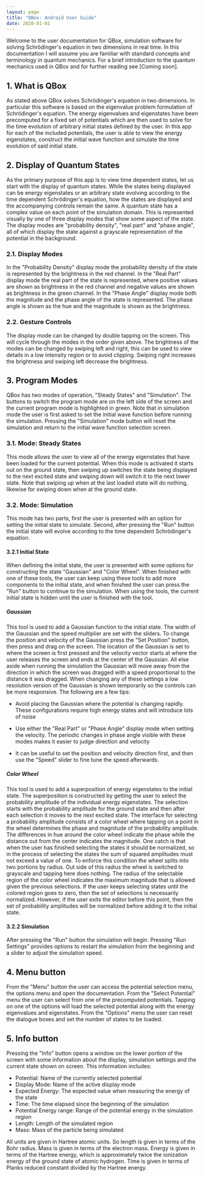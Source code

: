 ```yaml
---
layout: page
title: "QBox: Android User Guide"
date: 2020-01-01
---
```

Welcome to the user documentation for QBox, simulation software for
solving Schrödinger's equation in two dimensions in real time. In this
documentation I will assume you are familiar with standard concepts and
terminology in quantum mechanics. For a brief introduction to the quantum
mechanics used in QBox and for further reading see [Coming soon].

## 1. What is QBox
As stated above QBox solves Schrödinger's equation in two dimensions. In
particular this software is based on the eigenvalue problem formulation
of Schrödinger's equation. The energy eigenvalues and eigenstates have
been precomputed for a fixed set of potentials which are then used to
solve for the time evolution of arbitrary initial states defined by the
user. In this app for each of the included potentials, the user is able
to view the energy eigenstates, construct the initial wave function and
simulate the time evolution of said initial state.

## 2. Display of Quantum States
As the primary purpose of this app is to view time dependent states, let
us start with the display of quantum states. While the states being
displayed can be energy eigenstates or an arbitrary state evolving
according to the time dependent Schrödinger's equation, how the states
are displayed and the accompanying controls remain the same. A quantum
state has a complex value on each point of the simulation domain. This
is represented visually by one of three display modes that show some
aspect of the state. The display modes are "probability density",
"real part" and "phase angle", all of which display the state against a
grayscale representation of the potential in the background.

### 2.1. Display Modes
In the "Probability Density" display mode the probability density of the
state is represented by the brightness in the red channel. In the
"Real Part" display mode the real part of the state is represented, where
positive values are shown as brightness in the red channel and negative
values are shown as brightness in the green channel. In the "Phase Angle"
display mode both the magnitude and the phase angle of the state is
represented. The phase angle is shown as the hue and the magnitude is
shown as the brightness.

### 2.2. Gesture Controls
The display mode can be changed by double tapping on the screen. This
will cycle through the modes in the order given above. The brightness of
the modes can be changed by swiping left and right, this can be used to
view details in a low intensity region or to avoid clipping. Swiping
right increases the brightness and swiping left decrease the brightness. 

## 3. Program Modes
QBox has two modes of operation, "Steady States" and "Simulation". The
buttons to switch the program mode are on the left side of the screen
and the current program mode is highlighted in green. Note that in
simulation mode the user is first asked to set the initial wave function
before running the simulation. Pressing the "Simulation" mode button will
reset the simulation and return to the initial wave function selection screen.

### 3.1. Mode: Steady States
This mode allows the user to view all of the energy eigenstates that have
been loaded for the current potential. When this mode is activated it
starts out on the ground state, then swiping up switches the state being
displayed to the next excited state and swiping down will switch it to
the next lower state. Note that swiping up when at the last loaded state
will do nothing, likewise for swiping down when at the ground state.

### 3.2. Mode: Simulation
This mode has two parts, first the user is presented with an option for
setting the initial state to simulate. Second, after pressing the "Run"
button the initial state will evolve according to the time dependent
Schrödinger's equation.

#### 3.2.1 Initial State
When defining the initial state, the user is presented with some options
for constructing the state "Gaussian" and "Color Wheel". When finished
with one of these tools, the user can keep using these tools to add more
components to the initial state, and when finished the user can press the
"Run" button to continue to the simulation. When using the tools, the
current initial state is hidden until the user is finished with the tool.

##### Gaussian
This tool is used to add a Gaussian function to the initial state. The
width of the Gaussian and the speed multiplier are set with the sliders.
To change the position and velocity of the Gaussian press the "Set Position"
button, then press and drag on the screen. The location of the Gaussian
is set to where the screen is first pressed and the velocity vector starts
at where the user releases the screen and ends at the center of the
Gaussian. All else aside when running the simulation the Gaussian will
move away from the direction in which the screen was dragged with a speed
proportional to the distance it was dragged. When changing any of these
settings a low resolution version of the Gaussian is shown temporarily
so the controls can be more responsive. The following are a few tips:

- Avoid placing the Gaussian where the potential is changing rapidly. These
  configurations require high energy states and will introduce lots of noise

- Use either the "Real Part" or "Phase Angle" display mode when setting
  the velocity. The periodic changes in phase angle visible with these
  modes makes it easier to judge direction and velocity

- It can be useful to set the position and velocity direction first, and
  then use the "Speed" slider to fine tune the speed afterwards.

##### Color Wheel
This tool is used to add a superposition of energy eigenstates to the
initial state. The superposition is constructed by getting the user to
select the probability amplitude of the individual energy eigenstates.
The selection starts with the probability amplitude for the ground state
and then after each selection it moves to the next excited state. The
interface for selecting a probability amplitude consists of a color wheel
where tapping on a point in the wheel determines the phase and magnitude
of the probability amplitude. The differences in hue around the color
wheel indicate the phase while the distance out from the center indicates
the magnitude. One catch is that when the user has finished selecting the
states it should be normalized, so in the process of selecting the states
the sum of squared amplitudes must not exceed a value of one. To enforce
this condition the wheel splits into two portions by radius. Out side of
this radius the wheel is switched to grayscale and tapping here does
nothing. The radius of the selectable region of the color wheel indicates
the maximum magnitude that is allowed given the previous selections. If
the user keeps selecting states until the colored region goes to zero,
then the set of selections is necessarily normalized. However, if the user
exits the editor before this point, then the set of probability amplitudes
will be normalized before adding it to the initial state.

#### 3.2.2 Simulation
After pressing the "Run" button the simulation will begin. Pressing
"Run Settings" provides options to restart the simulation from the
beginning and a slider to adjust the simulation speed.

## 4. Menu button
From the "Menu" button the user can access the potential selection menu,
the options menu and open the documentation. From the "Select Potential"
menu the user can select from one of the precomputed potentials. Tapping
on one of the options will load the selected potential along with the
energy eigenvalues and eigenstates. From the "Options" menu the user can
reset the dialogue boxes and set the number of states to be loaded.

## 5. Info button
Pressing the "Info" button opens a window on the lower portion of the
screen with some information about the display, simulation settings and
the current state shown on screen. This information includes:

- Potential: Name of the currently selected potential
- Display Mode: Name of the active display mode
- Expected Energy: The expected value when measuring the energy of the state
- Time: The time elapsed since the beginning of the simulation
- Potential Energy range: Range of the potential energy in the simulation region
- Length: Length of the simulated region
- Mass: Mass of the particle being simulated

All units are given in Hartree atomic units. So length is given in terms
of the Bohr radius. Mass is given in terms of the electron mass. Energy
is given in terms of the Hartree energy, which is approximately twice the
ionization energy of the ground state of atomic hydrogen. Time is given
in terms of Planks reduced constant divided by the Hartree energy.
